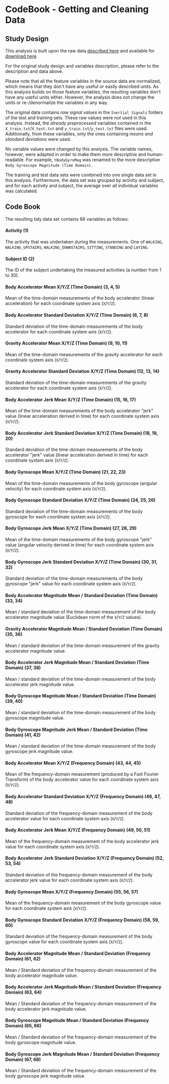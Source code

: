 # CodeBook - Getting and Cleaning Data

## Study Design

This analysis is built upon the raw data [described here](http://archive.ics.uci.edu/ml/datasets/Human+Activity+Recognition+Using+Smartphones)
and available for [download here](https://d396qusza40orc.cloudfront.net/getdata%2Fprojectfiles%2FUCI%20HAR%20Dataset.zip).

For the original study design and variables description, please refer to the description and data above.

Please note that all the feature variables in the source data are normalized, which means that they don't have any useful or 
easily described units. As this analysis builds on those feature variables, the resulting variables don't have any useful units either.
However, the analysis does not change the units or re-/denormalize the variables in any way.

The original data contains *raw signal values* in the `Inertial Signals` folders of the test and training sets. These raw values were *not* used
in this analysis. Instead, the *already preprocessed* variables contained in the `X_train.txt`/`X_test.txt` and `y_train.txt`/`y_test.txt` files were used.
Additionally, from these variables, only the ones containing *means and standard deviations* were used.

No variable values were changed by this analysis. The variable names, however, were adapted in order to make them more descriptive and human-readable.
For example, `tBodyGyroMag` was renamed to the more descriptive `Body Gyroscope Magnitude (Time Domain)`.

The training and test data sets were combined into one single data set in this analysis. Furthermore, the data set was grouped by activity and subject, and 
for each activity and subject, the average over all individual variables was calculated.

## Code Book

The resulting tidy data set contains 68 variables as follows:

#### Activity (1)

The activity that was undertaken during the measurements. One of `WALKING`, `WALKING_UPSTAIRS`, `WALKING_DOWNSTAIRS`, `SITTING`, `STANDING` and `LAYING`.

#### Subject ID (2)

The ID of the subject undertaking the measured activities (a number from 1 to 30).

#### Body Accelerator Mean X/Y/Z (Time Domain) (3, 4, 5)

Mean of the time-domain measurements of the body accelerator (linear acceleration) for each coordinate system axis (`X`/`Y`/`Z`).

#### Body Accelerator Standard Deviation X/Y/Z (Time Domain) (6, 7, 8)

Standard deviation of the time-domain measurements of the body accelerator for each coordinate system axis (`X`/`Y`/`Z`).

#### Gravity Accelerator Mean X/Y/Z (Time Domain) (9, 10, 11)

Mean of the time-domain measurements of the gravity accelerator for each coordinate system axis (`X`/`Y`/`Z`).

#### Gravity Accelerator Standard Deviation X/Y/Z (Time Domain) (12, 13, 14)

Standard deviation of the time-domain measurements of the gravity accelerator for each coordinate system axis (`X`/`Y`/`Z`).

#### Body Accelerator Jerk Mean X/Y/Z (Time Domain) (15, 16, 17)

Mean of the time-domain measurements of the body accelerator "jerk" value (linear acceleration derived in time) for each coordinate system axis (`X`/`Y`/`Z`).

#### Body Accelerator Jerk Standard Deviation X/Y/Z (Time Domain) (18, 19, 20)

Standard deviation of the time-domain measurements of the body accelerator "jerk" value (linear acceleration derived in time) for each coordinate system axis (`X`/`Y`/`Z`).

#### Body Gyroscope Mean X/Y/Z (Time Domain) (21, 22, 23)

Mean of the time-domain measurements of the body gyroscope (angular velocity) for each coordinate system axis (`X`/`Y`/`Z`).

#### Body Gyroscope Standard Deviation X/Y/Z (Time Domain) (24, 25, 26)

Standard deviation of the time-domain measurements of the body gyroscope for each coordinate system axis (`X`/`Y`/`Z`).

#### Body Gyroscope Jerk Mean X/Y/Z (Time Domain) (27, 28, 29)

Mean of the time-domain measurements of the body gyroscope "jerk" value (angular velocity derived in time) for each coordinate system axis (`X`/`Y`/`Z`).

#### Body Gyroscope Jerk Standard Deviation X/Y/Z (Time Domain) (30, 31, 32)

Standard deviation of the time-domain measurements of the body gyroscope "jerk" value for each coordinate system axis (`X`/`Y`/`Z`).

#### Body Accelerator Magnitude Mean / Standard Deviation (Time Domain) (33, 34)

Mean / standard deviation of the time-domain measurement of the body accelerator magnitude value (Euclidean norm of the `X`/`Y`/`Z` values).

#### Gravity Accelerator Magnitude Mean / Standard Deviation (Time Domain) (35, 36)

Mean / standard deviation of the time-domain measurement of the gravity accelerator magnitude value.

#### Body Accelerator Jerk Magnitude Mean / Standard Deviation (Time Domain) (37, 38)

Mean / standard deviation of the time-domain measurement of the body accelerator jerk magnitude value.

#### Body Gyroscope Magnitude Mean / Standard Deviation (Time Domain) (39, 40)

Mean / standard deviation of the time-domain measurement of the body gyroscope magnitude value.

#### Body Gyroscope Magnitude Jerk Mean / Standard Deviation (Time Domain) (41, 42)

Mean / standard deviation of the time-domain measurement of the body gyroscope jerk magnitude value.

#### Body Accelerator Mean X/Y/Z (Frequency Domain) (43, 44, 45)

Mean of the frequency-domain measurement (produced by a Fast Fourier Transform) of the body accelerator value for each coordinate system axis (`X`/`Y`/`Z`).

#### Body Accelerator Standard Deviation X/Y/Z (Frequency Domain) (46, 47, 48)

Standard deviation of the frequency-domain measurement of the body accelerator value for each coordinate system axis (`X`/`Y`/`Z`).

#### Body Accelerator Jerk Mean X/Y/Z (Frequency Domain) (49, 50, 51)

Mean of the frequency-domain measurement of the body accelerator jerk value for each coordinate system axis (`X`/`Y`/`Z`).

#### Body Accelerator Jerk Standard Deviation X/Y/Z (Frequency Domain) (52, 53, 54)

Standard deviation of the frequency-domain measurement of the body accelerator jerk value for each coordinate system axis (`X`/`Y`/`Z`).

#### Body Gyroscope Mean X/Y/Z (Frequency Domain) (55, 56, 57)

Mean of the frequency-domain measurement of the body gyroscope value for each coordinate system axis (`X`/`Y`/`Z`).

#### Body Gyroscope Standard Deviation X/Y/Z (Frequency Domain) (58, 59, 60)

Standard deviation of the frequency-domain measurement of the body gyroscope value for each coordinate system axis (`X`/`Y`/`Z`).

#### Body Accelerator Magnitude Mean / Standard Deviation (Frequency Domain) (61, 62)

Mean / Standard deviation of the frequency-domain measurement of the body accelerator magnitude value.

#### Body Accelerator Jerk Magnitude Mean / Standard Deviation (Frequency Domain) (63, 64)

Mean / Standard deviation of the frequency-domain measurement of the body accelerator jerk magnitude value.

#### Body Gyroscope Magnitude Mean / Standard Deviation (Frequency Domain) (65, 66)

Mean / Standard deviation of the frequency-domain measurement of the body gyroscope magnitude value.

#### Body Gyroscope Jerk Magnitude Mean / Standard Deviation (Frequency Domain) (67, 68)

Mean / Standard deviation of the frequency-domain measurement of the body gyroscope jerk magnitude value.
